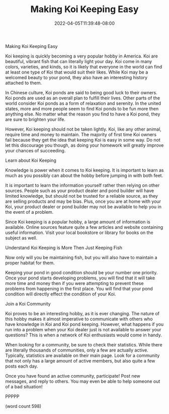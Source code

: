 ﻿---
title: "Making Koi Keeping Easy"
date: 2022-04-05T11:39:48-08:00
description: "Koi txt Tips for Web Success"
featured_image: "/images/Koi txt.jpg"
tags: ["Koi txt"]
---

Making Koi Keeping Easy

Koi keeping is quickly becoming a very popular hobby in America. Koi are beautiful, vibrant fish that can literally light your day. Koi come in many colors, varieties, and kinds, so it is likely that everyone in the world can find at least one type of Koi that would suit their likes. While Koi may be a welcomed beauty to your pond, they also have an interesting history attached to them.

In Chinese culture, Koi ponds are said to being good luck to their owners. Koi ponds are used as an overall plan to fulfill their lives. Other parts of the world consider Koi ponds as a form of relaxation and serenity. In the united states, more and more people seem to find Koi ponds to be fun more then anything else. No matter what the reason you find to have a Koi pond, they are sure to brighten your life.

However, Koi keeping should not be taken lightly. Koi, like any other animal, require time and money to maintain. The majority of first time Koi owners fail because they get the idea that keeping Koi is easy in some way. Do not let this discourage you though, as doing your homework will greatly improve your chances of succeeding. 

Learn about Koi Keeping

Knowledge is power when it comes to Koi keeping. It is important to learn as much as you possibly can about the hobby before jumping in with both feet. 

It is important to learn the information yourself rather then relying on other sources. People such as your product dealer and pond builder will have limited knowledge, but should not be trusted for a reliable source, as they are selling products and may be bias. Plus, once you are at home with your Koi, your product dealer or pond builder may not be available to help you in the event of a problem.

Since Koi keeping is a popular hobby, a large amount of information is available. Online sources feature quite a few articles and website containing useful information. Visit your local bookstore or library for books on the subject as well.

Understand Koi Keeping is More Then Just Keeping Fish

Now only will you be maintaining fish, but you will also have to maintain a proper habitat for them.

Keeping your pond in good condition should be your number one priority. Once your pond starts developing problems, you will find that it will take more time and money then if you were attempting to prevent these problems from happening in the first place. You will find that your pond condition will directly effect the condition of your Koi.

Join a Koi Community

Koi proves to be an interesting hobby, as it is ever changing. The nature of this hobby makes it almost imperative to communicate with others who have knowledge in Koi and Koi pond keeping. However, what happens if you run into a problem when your Koi dealer just is not available to answer your questions? This is when a network of Koi enthusiasts would come in handy.

When looking for a community, be sure to check their statistics. While there are literally thousands of communities, only a few are actually active. Typically, statistics are available on their main page. Look for a community that not only has a large amount of active members, but also quite a few posts each day.

Once you have found an active community, participate! Post new messages, and reply to others. You may even be able to help someone out of a bad situation!

PPPPP

(word count 598)

